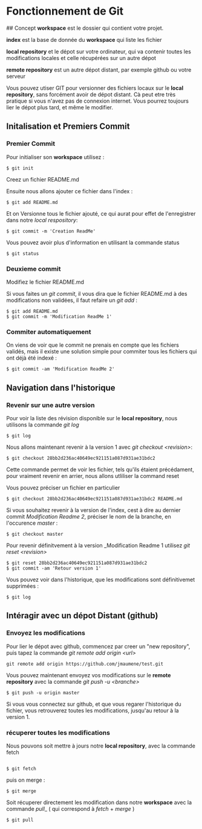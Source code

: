 # Fonctionnement de Git

## Concept
__workspace__ est le dossier qui contient votre projet.

__index__ est la base de donnée du __workspace__ qui liste les fichier

__local repository__ et le dépot sur votre ordinateur, qui va contenir 
toutes les modifications locales et celle récupérées sur un autre dépot

__remote repository__ est un autre dépot distant, par exemple github ou votre serveur

Vous pouvez utiser GIT pour versionner des fichiers locaux sur le __local repository__,
sans forcément avoir de dépot distant. Cà peut etre très pratique si vous n'avez pas de
connexion internet. Vous pourrez toujours lier le dépot plus tard, et même le modifier.


## Initalisation et Premiers Commit
### Premier Commit
Pour initialiser son __workspace__ utilisez :

```shell
$ git init
```

Creez un fichier README.md

Ensuite nous allons ajouter ce fichier dans l'index :

```shell
$ git add README.md
```

Et on Versionne tous le fichier ajouté, ce qui aurat pour effet de l'enregistrer dans notre _local respository_:

```shell
$ git commit -m 'Creation ReadMe'
```

Vous pouvez avoir plus d'information en utilisant la commande status

```shell
$ git status
```

### Deuxieme commit

Modifiez le fichier README.md

Si vous faites un _git commit_, il vous dira que le fichier README.md à des modifications non validées,
il faut refaire un _git add_ :

```shell
$ git add README.md
$ git commit -m 'Modification ReadMe 1'
```

### Commiter automatiquement

On viens de voir que le commit ne prenais en compte que les fichiers validés, mais il existe une solution simple
pour commiter tous les fichiers qui ont déjà été indexé :

```shell
$ git commit -am 'Modification ReadMe 2'
```

## Navigation dans l'historique

### Revenir sur une autre version

Pour voir la liste des révision disponible sur le __local repository__, nous utilisons la commande _git log_

```shell
$ git log
```

Nous allons maintenant revenir à la version 1 avec _git checkout &lt;revision&gt;_:

```shell
$ git checkout 28bb2d236ac40649ec921151a087d931ae31bdc2
```

Cette commande permet de voir les fichier, tels qu'ils étaient précédament, pour vraiment revenir en arrier, 
nous allons utliliser la command reset

Vous pouvez préciser un fichier en particulier

```shell
$ git checkout 28bb2d236ac40649ec921151a087d931ae31bdc2 README.md
```

Si vous souhaitez revenir à la version de l'index, cest à dire au dernier commit _Modification Readme 2_,
préciser le nom de la branche, en l'occurence _master_ :

```shell
$ git checkout master
```

Pour revenir définitvement à la version _Modification Readme 1 utilisez _git reset &lt;revision&gt;_ 

```shell
$ git reset 28bb2d236ac40649ec921151a087d931ae31bdc2
$ git commit -am 'Retour version 1'
```

Vous pouvez voir dans l'historique, que les modifications sont définitivemet supprimées :

```shell
$ git log
```

## Intéragir avec un dépot Distant (github)

### Envoyez les modifications
Pour lier le dépot avec github, commencez par creer un "new repository", puis tapez la commande _git remote add origin &lt;url&gt;_ 

```shell
git remote add origin https://github.com/jmaumene/test.git
```

Vous pouvez maintenant envoyez vos modifications sur le __remote repository__ avec la commande _git push -u &lt;branche&gt;_

```shell
$ git push -u origin master
```

Si vous vous connectez sur github, et que vous regarer l'historique du fichier, vous retrouverez toutes les modifications, 
jusqu'au retour à la version 1.

### récuperer toutes les modifications

Nous pouvons soit mettre à jours notre __local repository__, avec la commande fetch
```shell

$ git fetch
```
puis on merge :

```shell
$ git merge
```


Soit récuperer directement les modification dans notre __workspace__ avec la commande _pull__ 
( qui correspond à _fetch_ + _merge_ )

```shell
$ git pull
```



